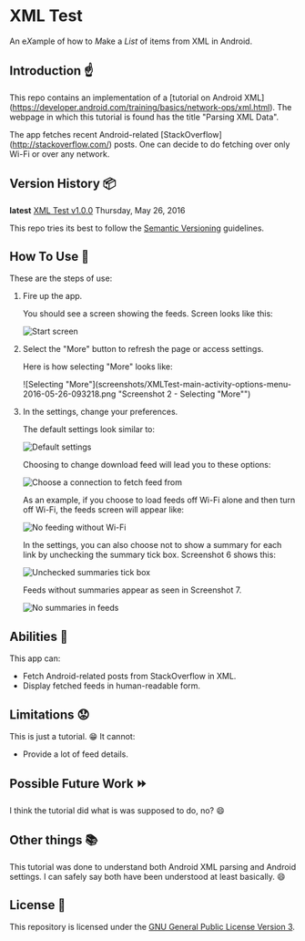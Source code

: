# XML Test

An e*X*ample of how to *M*ake a *List* of items from XML in Android. 

## Introduction :point_up:

This repo contains an implementation of a [tutorial on Android XML] (https://developer.android.com/training/basics/network-ops/xml.html). The webpage in which this tutorial is found has the title "Parsing XML Data". 

The app fetches recent Android-related [StackOverflow] (http://stackoverflow.com/) posts. One can decide to do fetching over only Wi-Fi or over any network.

## Version History :package:

**latest** 	[XML Test v1.0.0](https://github.com/joshua-kairu/xml-test/releases/download/v1.0/XML-Test-v1.0.0.apk) 	Thursday, May 26, 2016

This repo tries its best to follow the [Semantic Versioning](http://semver.org/) guidelines.

## How To Use :wrench:

These are the steps of use:

1. Fire up the app.
	
	You should see a screen showing the feeds. Screen looks like this:

	![Start screen](screenshots/XMLTest-main-activity-start-2016-05-26-093218.png  "Screenshot 1 - Home")

2. Select the "More" button to refresh the page or access settings.

	Here is how selecting "More" looks like:

	![Selecting "More"](screenshots/XMLTest-main-activity-options-menu-2016-05-26-093218.png  "Screenshot 2 - Selecting "More"")

3. In the settings, change your preferences.

	The default settings look similar to:

	![Default settings](screenshots/XMLTest-settings-activity-2016-05-26-093218.png  "Screenshot 3 - Default Settings")

	Choosing to change download feed will lead you to these options:

	![Choose a connection to fetch feed from](screenshots/XMLTest-settings-activity-download-feed-network-choice-2016-05-26-093218.png  "Screenshot 4 - Network Feed Connection Choice")

	As an example, if you choose to load feeds off Wi-Fi alone and then turn off Wi-Fi, the feeds screen will appear like:

	![No feeding without Wi-Fi](screenshots/XMLTest-main-activity-no-wifi-2016-05-26-093218.png  "Screenshot 5 - No Wi-Fi No Feeds")

	In the settings, you can also choose not to show a summary for each link by unchecking the summary tick box. Screenshot 6 shows this:

	![Unchecked summaries tick box](screenshots/XMLTest-settings-activity-no-summaries-2016-05-26-093218.png  "Screenshot 6 - Unchecked Summaries Tick Box")

	Feeds without summaries appear as seen in Screenshot 7.

	![No summaries in feeds ](screenshots/XMLTest-main-activity-no-summaries-2016-05-26-093218.png  "Screenshot 7 - No Summaries in Feeds")
	
## Abilities :muscle:

This app can:
* Fetch Android-related posts from StackOverflow in XML.
* Display fetched feeds in human-readable form.

## Limitations :worried:

This is just a tutorial. :grin: It cannot:
* Provide a lot of feed details.

## Possible Future Work :fast_forward:

I think the tutorial did what is was supposed to do, no? :smile:

## Other things :books:

This tutorial was done to understand both Android XML parsing and Android settings. I can safely say both have been understood at least basically. :smile:

## License :lock_with_ink_pen:

This repository is licensed under the [GNU General Public License Version 3](http://www.gnu.org/licenses/gpl-3.0.en.html).

